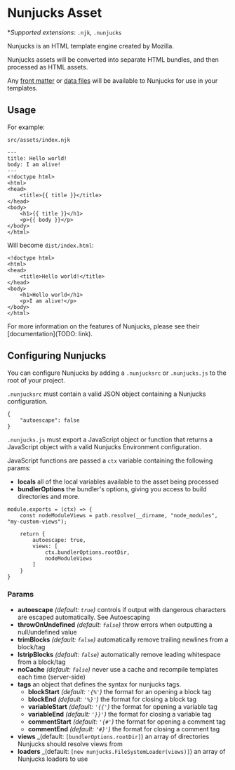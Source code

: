 # Nunjucks Asset

**Supported extensions*: `.njk`, `.nunjucks`

Nunjucks is an HTML template engine created by Mozilla.

Nunjucks assets will be converted into separate HTML bundles, and then processed as HTML assets.

Any [front matter](./front-matter.md) or [data files](./data-files.md) will be available to Nunjucks for use in your templates.

## Usage

For example:

`src/assets/index.njk`
```
---
title: Hello world!
body: I am alive!
---
<!doctype html>
<html>
<head>
    <title>{{ title }}</title>
</head>
<body>
    <h1>{{ title }}</h1>
    <p>{{ body }}</p>
</body>
</html>
```

Will become `dist/index.html`:

```
<!doctype html>
<html>
<head>
    <title>Hello world!</title>
</head>
<body>
    <h1>Hello world</h1>
    <p>I am alive!</p>
</body>
</html>
```

For more information on the features of Nunjucks, please see their [documentation](TODO: link).

## Configuring Nunjucks

You can configure Nunjucks by adding a `.nunjucksrc` or `.nunjucks.js` to the root of your project.

`.nunjucksrc` must contain a valid JSON object containing a Nunjucks configuration.

```
{
    "autoescape": false
}
```

`.nunjucks.js` must export a JavaScript object or function that returns a JavaScript object with a valid Nunjucks Environment configuration.

JavaScript functions are passed a `ctx` variable containing the following params:

- **locals** all of the local variables available to the asset being processed
- **bundlerOptions** the bundler's options, giving you access to build directories and more.

```
module.exports = (ctx) => {
    const nodeModuleViews = path.resolve(__dirname, "node_modules", "my-custom-views");

    return {
        autoescape: true,
        views: [
            ctx.bundlerOptions.rootDir,
            nodeModuleViews
        ]
    }
}
```

### Params

- **autoescape** _(default: `true`)_ controls if output with dangerous characters are escaped automatically. See Autoescaping
- **throwOnUndefined** _(default: `false`)_ throw errors when outputting a null/undefined value
- **trimBlocks** _(default: `false`)_ automatically remove trailing newlines from a block/tag
- **lstripBlocks** _(default: `false`)_ automatically remove leading whitespace from a block/tag
- **noCache** _(default: `false`)_ never use a cache and recompile templates each time (server-side)
- **tags** an object that defines the syntax for nunjucks tags. 
    - **blockStart**  _(default: `'{%'`)_ the format for an opening a block tag
    - **blockEnd** _(default: `'%}'`)_ the format for closing a block tag
    - **variableStart** _(default: `'{{'`)_ the format for opening a variable tag
    - **variableEnd** _(default: `'}}'`)_ the format for closing a variable tag
    - **commentStart** _(default: `'{#'`)_ the format for opening a comment tag
    - **commentEnd** _(default: `'#}'`)_ the format for closing a comment tag
- **views** _(default: `[bundlerOptions.rootDir]`) an array of directories Nunjucks should resolve views from
- **loaders** _(default: `[new nunjucks.FileSystemLoader(views)]`) an array of Nunjucks loaders to use